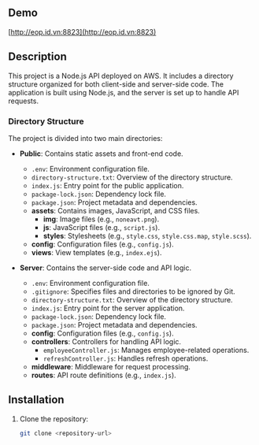 ## Demo

[http://eop.id.vn:8823](http://eop.id.vn:8823)

## Description

This project is a Node.js API deployed on AWS. It includes a directory structure organized for both client-side and server-side code. The application is built using Node.js, and the server is set up to handle API requests.

### Directory Structure

The project is divided into two main directories:

- **Public**: Contains static assets and front-end code.
  - `.env`: Environment configuration file.
  - `directory-structure.txt`: Overview of the directory structure.
  - `index.js`: Entry point for the public application.
  - `package-lock.json`: Dependency lock file.
  - `package.json`: Project metadata and dependencies.
  - **assets**: Contains images, JavaScript, and CSS files.
    - **img**: Image files (e.g., `noneavt.png`).
    - **js**: JavaScript files (e.g., `script.js`).
    - **styles**: Stylesheets (e.g., `style.css`, `style.css.map`, `style.scss`).
  - **config**: Configuration files (e.g., `config.js`).
  - **views**: View templates (e.g., `index.ejs`).

- **Server**: Contains the server-side code and API logic.
  - `.env`: Environment configuration file.
  - `.gitignore`: Specifies files and directories to be ignored by Git.
  - `directory-structure.txt`: Overview of the directory structure.
  - `index.js`: Entry point for the server application.
  - `package-lock.json`: Dependency lock file.
  - `package.json`: Project metadata and dependencies.
  - **config**: Configuration files (e.g., `config.js`).
  - **controllers**: Controllers for handling API logic.
    - `employeeController.js`: Manages employee-related operations.
    - `refreshController.js`: Handles refresh operations.
  - **middleware**: Middleware for request processing.
  - **routes**: API route definitions (e.g., `index.js`).

## Installation

1. Clone the repository:
   ```bash
   git clone <repository-url>
